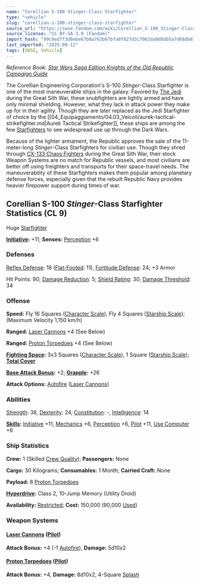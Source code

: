 ```yaml
---
name: "Corellian S-100 Stinger-Class Starfighter"
type: "vehicle"
slug: "corellian-s-100-stinger-class-starfighter"
source_url: "https://swse.fandom.com/wiki/Corellian_S-100_Stinger-Class_Starfighter"
source_license: "CC BY-SA 3.0 (Fandom)"
import_hash: "99c9ed7f3d8ebe67b0a763b67bfa8f827d3c7062da0d8db5a7d68db677d0d7b4"
last_imported: "2025-09-12"
tags: [SWSE, Vehicle]
---
```

*Reference Book: [Star Wars Saga Edition Knights of the Old Republic Campaign Guide](https://swse.fandom.com/wiki/Star_Wars_Saga_Edition_Knights_of_the_Old_Republic_Campaign_Guide)*

The Corellian Engineering Corporation's S-100 *Stinger*-Class Starfighter is one of the most maneuverable ships in the galaxy. Favored by [The Jedi](https://swse.fandom.com/wiki/The_Jedi) during the Great Sith War, these snubfighters are lightly armed and have only minimal shielding. However, what they lack in attack power they make up for in their agility. Though they are later replaced as the Jedi Starfighter of choice by the [[04_Equipaggiamento/04.03_Veicoli/aurek-tactical-strikefighter.md|Aurek Tactical Strikefighter]], these ships are among the few [Starfighters](https://swse.fandom.com/wiki/Starfighters) to see widespread use up through the Dark Wars.

Because of the lighter armament, the Republic approves the sale of the 11-meter-long *Stinger*-Class Starfighters for civilian use. Though they shred through [CX-133 Chaos Fighters](https://swse.fandom.com/wiki/CX-133_Chaos_Fighters) during the Great Sith War, their stock Weapon Systems are no match for Republic vessels, and most civilians are better off using freighters and transports for their space-travel needs. The maneuverability of these Starfighters makes them popular among planetary defense forces, especially given that the rebuilt Republic Navy provides heavier firepower support during times of war.
## Corellian S-100 *Stinger*-Class Starfighter Statistics (CL 9)
Huge [Starfighter](https://swse.fandom.com/wiki/Starfighter)

**[Initiative](https://swse.fandom.com/wiki/Initiative):** +11; **Senses:** [Perception](https://swse.fandom.com/wiki/Perception) +6
### Defenses
[Reflex Defense](https://swse.fandom.com/wiki/Reflex_Defense_(Vehicles)): 18 ([Flat-Footed](https://swse.fandom.com/wiki/Flat-Footed): 11), [Fortitude Defense](https://swse.fandom.com/wiki/Fortitude_Defense_(Vehicles)): 24; +3 Armor

Hit Points: 90; [Damage Reduction](https://swse.fandom.com/wiki/Damage_Reduction): 5; [Shield Rating](https://swse.fandom.com/wiki/Shield_Rating): 30; [Damage Threshold](https://swse.fandom.com/wiki/Damage_Threshold_(Vehicles)): 34
### Offense
**Speed:** Fly 16 Squares ([Character Scale](https://swse.fandom.com/wiki/Character_Scale)), Fly 4 Squares ([Starship Scale](https://swse.fandom.com/wiki/Starship_Scale)); (Maximum Velocity 1,150 km/h)

**Ranged:** [Laser Cannons](https://swse.fandom.com/wiki/Laser_Cannons) +4 (See Below)

**Ranged:** [Proton Torpedoes](https://swse.fandom.com/wiki/Proton_Torpedoes) +4 (See Below)

**[Fighting Space](https://swse.fandom.com/wiki/Fighting_Space):** 3x3 Squares ([Character Scale](https://swse.fandom.com/wiki/Character_Scale)), 1 Square ([Starship Scale](https://swse.fandom.com/wiki/Starship_Scale)); **[Total Cover](https://swse.fandom.com/wiki/Total_Cover)**

**[Base Attack Bonus](https://swse.fandom.com/wiki/Base_Attack_Bonus):** +2; **[Grapple](https://swse.fandom.com/wiki/Grapple):** +26

**Attack Options:** [Autofire](https://swse.fandom.com/wiki/Autofire_(Vehicle_Combat)) ([Laser Cannons](https://swse.fandom.com/wiki/Laser_Cannons))
### Abilities
[Strength](https://swse.fandom.com/wiki/Strength): 38, [Dexterity](https://swse.fandom.com/wiki/Dexterity): 24, [Constitution](https://swse.fandom.com/wiki/Constitution): -, [Intelligence](https://swse.fandom.com/wiki/Intelligence): 14

**[Skills](https://swse.fandom.com/wiki/Skills):** [Initiative](https://swse.fandom.com/wiki/Initiative) +11, [Mechanics](https://swse.fandom.com/wiki/Mechanics) +6, [Perception](https://swse.fandom.com/wiki/Perception) +6, [Pilot](https://swse.fandom.com/wiki/Pilot) +11, [Use Computer](https://swse.fandom.com/wiki/Use_Computer) +6
### Ship Statistics
**Crew:** 1 (Skilled [Crew Quality](https://swse.fandom.com/wiki/Crew_Quality)); **Passengers:** None

**Cargo:** 30 Kilograms; **Consumables:** 1 Month; **Carried Craft:** None

**Payload:** 8 [Proton Torpedoes](https://swse.fandom.com/wiki/Proton_Torpedoes)

**[Hyperdrive](https://swse.fandom.com/wiki/Hyperdrive):** Class 2, 10-Jump Memory (Utility Droid)

**Availability:** [Restricted](https://swse.fandom.com/wiki/Restricted); **Cost:** 150,000 (90,000 [Used](https://swse.fandom.com/wiki/Used))
### Weapon Systems
#### **[Laser Cannons](https://swse.fandom.com/wiki/Laser_Cannons) ([Pilot](https://swse.fandom.com/wiki/Pilot_(Vehicle_Combat)))**
**Attack Bonus:** +4 (-1 [Autofire](https://swse.fandom.com/wiki/Autofire_(Vehicle_Combat))), **Damage:** 5d10x2
#### **[Proton Torpedoes](https://swse.fandom.com/wiki/Proton_Torpedoes) ([Pilot](https://swse.fandom.com/wiki/Pilot_(Vehicle_Combat)))**
**Attack Bonus:** +4, **Damage:** 8d10x2, 4-Square [Splash](https://swse.fandom.com/wiki/Splash)